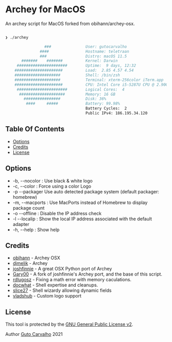 # Archey for MacOS

An archey script for MacOS forked from obihann/archey-osx.

```sh

❯ ./archey

                 ###               User: gutocarvalho
               ####                Hostname: teletraan
               ###                 Distro: macOS 11.5
       #######    #######          Kernel: Darwin
     ######################        Uptime:  9 days, 12:32
    #####################          Load:  2.85 4.57 4.54
    ####################           Shell: /bin/zsh
    ####################           Terminal: xterm-256color iTerm.app
    #####################          CPU: Intel Core i5-5287U CPU @ 2.90GHz
     ######################        Logical Cores:  4
      ####################         Memory: 16 GB
        ################           Disk: 36%
         ####     #####            Battery: 99.98%
                                   Battery Cycles:  2
                                   Public IPv4: 186.195.34.120
```

## Table Of Contents

* [Options](#options)
* [Credits](#credits)
* [License](#license)

## Options

* -b,  --nocolor : Use black & white logo
* -c,  --color   : Force using a color Logo
* -p   --packager  Use auto detected package system (default packager: homebrew)
* -m,  --macports : Use MacPorts instead of Homebrew to display package count
* -o   --offline : Disable the IP address check
* -l   --localip : Show the local IP address associated with the default adapter
* -h,  --help : Show help

## Credits

* [obihann](https://github.com/obihann/archey-osx) - Archey OSX
* [djmelik](https://github.com/djmelik/archey) - Archey
* [joshfinnie](https://github.com/joshfinnie/archey-osx) - A great OSX Python port of Archey
* [Gary00](https://github.com/Gary00/archey-osx) - A fork of joshfinnie's Archey port, and the base of this script.
* [rdlugosz](https://github.com/rdlugosz) - Fixing a math error with memory caculations.
* [docwhat](https://github.com/docwhat) - Shell expertise and cleanups.
* [slice27](https://github.com/slice27) - Shell wizardy allowing dynamic fields
* [vladshub](https://github.com/vladshub) - Custom logo support

## License

This tool is protected by the [GNU General Public License v2](http://www.gnu.org/licenses/gpl-2.0.html).

Author [Guto Carvalho](http://gutocarvalho.net) 2021
